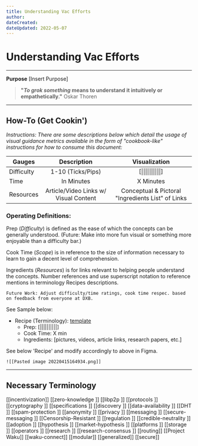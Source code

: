 ```yaml
---
title: Understanding Vac Efforts
author: 
dateCreated:
dateUpdated: 2022-05-07
---
```


# Understanding Vac Efforts
---

**Purpose**
[Insert Purpose]

>**"_To grok something_ means to understand it intuitively or empathetically."**
Oskar Thoren

---

## **How-To (Get Cookin')**
*Instructions: There are some descriptions below which detail the usage of visual guidance metrics available in the form of "cookbook-like" instructions for how to consume this document:*

|  Gauges  |     Description    | Visualization |
| -------- | :-----------: |  :----------:  |
|Difficulty| 1-10 (Ticks/Pips) |  [&#124;&#124;&#124;&#124;&#124;&#124;&#124;&#124;&#124;&#124;]  | 
|Time      | In Minutes | X Minutes |
|Resources | Article/Video Links w/ Visual Content | Conceptual & Pictoral "Ingredients List" of Links|

### **Operating Definitions:**

Prep (*Difficulty*) is defined as the ease of which the concepts can be generally understood. (Future: Make into more fun visual or something more enjoyable than a difficulty bar.)

Cook Time (*Scope*) is in reference to the size of information necessary to learn to gain a decent level of comprehension.

Ingredients (*Resources*) is for links relevant to helping people understand the concepts. Number references and use superscript notation to reference mentions in terminology Recipes descriptions.

	Future Work: Adjust difficulty/time ratings, cook time respec. based on feedback from everyone at DXB.

See Sample below:
- Recipe (Terminology): [template](https://www.notion.so/network-stories-ff98e2e63a8447ddbfe2bf3af8c2a8cb)
	- Prep: [||||||||||]
	- Cook Time: X min
	- Ingredients: [pictures, videos, article links, research papers, etc.]

See below 'Recipe' and modify accordingly to above in Figma.

	![[Pasted image 20220415164934.png]]

___

## Necessary Terminology
[[incentivization]]
[[zero-knowledge ]]
[[libp2p ]]
[[protocols ]]
[[cryptography ]]
[[specifications ]]
[[discovery ]]
[[data-availability ]]
[[DHT ]]
[[spam-protection ]]
[[anonymity ]]
[[privacy ]]
[[messaging ]]
[[secure-messaging ]]
[[Censorship-Resistant ]]
[[regulation ]]
[[credible-neutrality ]]
[[adoption ]]
[[hypothesis ]]
[[market-hypothesis ]]
[[platforms ]]
[[storage ]]
[[operators ]]
[[research ]]
[[research-consensus ]]
[[routing]]
[[Project Waku]]
[[waku-connect]]
[[modular]]
[[generalized]]
[[secure]]